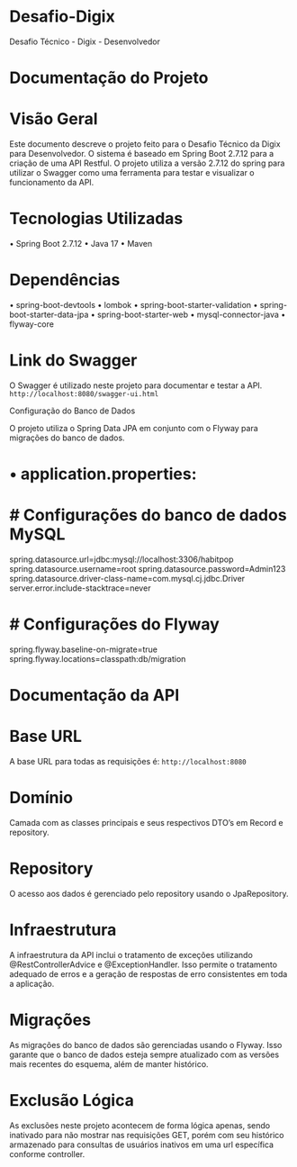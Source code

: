 # Desafio-Digix
Desafio Técnico - Digix - Desenvolvedor

# Documentação do Projeto
# Visão Geral

Este documento descreve o projeto feito para o Desafio Técnico da Digix para Desenvolvedor.
O sistema é baseado em Spring Boot 2.7.12 para a criação de uma API Restful. O projeto utiliza a versão 2.7.12 do spring para utilizar o Swagger como uma ferramenta para testar e visualizar o funcionamento da API.

# Tecnologias Utilizadas

•	Spring Boot 2.7.12
•	Java 17
•	Maven
# Dependências
•	spring-boot-devtools
•	lombok
•	spring-boot-starter-validation
•	spring-boot-starter-data-jpa
•	spring-boot-starter-web
•	mysql-connector-java
•	flyway-core

# Link do Swagger

O Swagger é utilizado neste projeto para documentar e testar a API.
`http://localhost:8080/swagger-ui.html`

Configuração do Banco de Dados

O projeto utiliza o Spring Data JPA em conjunto com o Flyway para migrações do banco de dados.

# •	application.properties:
# # Configurações do banco de dados MySQL
spring.datasource.url=jdbc:mysql://localhost:3306/habitpop
spring.datasource.username=root
spring.datasource.password=Admin123
spring.datasource.driver-class-name=com.mysql.cj.jdbc.Driver
server.error.include-stacktrace=never

# # Configurações do Flyway
spring.flyway.baseline-on-migrate=true
spring.flyway.locations=classpath:db/migration

# Documentação da API
# Base URL
A base URL para todas as requisições é: `http://localhost:8080`

# Domínio
Camada com as classes principais e seus respectivos DTO’s em Record e repository.

# Repository
O acesso aos dados é gerenciado pelo repository usando o JpaRepository.

# Infraestrutura
A infraestrutura da API inclui o tratamento de exceções utilizando @RestControllerAdvice e @ExceptionHandler. Isso permite o tratamento adequado de erros e a geração de respostas de erro consistentes em toda a aplicação.

# Migrações
As migrações do banco de dados são gerenciadas usando o Flyway. Isso garante que o banco de dados esteja sempre atualizado com as versões mais recentes do esquema, além de manter histórico.

# Exclusão Lógica
As exclusões neste projeto acontecem de forma lógica apenas, sendo inativado para não mostrar nas requisições GET, porém com seu histórico armazenado para consultas de usuários inativos em uma url específica conforme controller.
